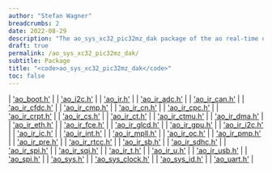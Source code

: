 ```yaml
---
author: "Stefan Wagner"
breadcrumbs: 2
date: 2022-08-29
description: "The ao_sys_xc32_pic32mz_dak package of the ao real-time operating system."
draft: true
permalink: /ao_sys_xc32_pic32mz_dak/ 
subtitle: Package
title: "<code>ao_sys_xc32_pic32mz_dak</code>"
toc: false
---
```


| ['ao_boot.h'](ao_boot.h.md) |
| ['ao_i2c.h'](ao_i2c.h.md) |
| ['ao_ir.h'](ao_ir.h.md) |
| ['ao_ir_adc.h'](ao_ir_adc.h.md) |
| ['ao_ir_can.h'](ao_ir_can.h.md) |
| ['ao_ir_cfdc.h'](ao_ir_cfdc.h.md) |
| ['ao_ir_cmp.h'](ao_ir_cmp.h.md) |
| ['ao_ir_cn.h'](ao_ir_cn.h.md) |
| ['ao_ir_cpc.h'](ao_ir_cpc.h.md) |
| ['ao_ir_crpt.h'](ao_ir_crpt.h.md) |
| ['ao_ir_cs.h'](ao_ir_cs.h.md) |
| ['ao_ir_ct.h'](ao_ir_ct.h.md) |
| ['ao_ir_ctmu.h'](ao_ir_ctmu.h.md) |
| ['ao_ir_dma.h'](ao_ir_dma.h.md) |
| ['ao_ir_eth.h'](ao_ir_eth.h.md) |
| ['ao_ir_fce.h'](ao_ir_fce.h.md) |
| ['ao_ir_glcd.h'](ao_ir_glcd.h.md) |
| ['ao_ir_gpu.h'](ao_ir_gpu.h.md) |
| ['ao_ir_i2c.h'](ao_ir_i2c.h.md) |
| ['ao_ir_ic.h'](ao_ir_ic.h.md) |
| ['ao_ir_int.h'](ao_ir_int.h.md) |
| ['ao_ir_mpll.h'](ao_ir_mpll.h.md) |
| ['ao_ir_oc.h'](ao_ir_oc.h.md) |
| ['ao_ir_pmp.h'](ao_ir_pmp.h.md) |
| ['ao_ir_pre.h'](ao_ir_pre.h.md) |
| ['ao_ir_rtcc.h'](ao_ir_rtcc.h.md) |
| ['ao_ir_sb.h'](ao_ir_sb.h.md) |
| ['ao_ir_sdhc.h'](ao_ir_sdhc.h.md) |
| ['ao_ir_spi.h'](ao_ir_spi.h.md) |
| ['ao_ir_sqi.h'](ao_ir_sqi.h.md) |
| ['ao_ir_t.h'](ao_ir_t.h.md) |
| ['ao_ir_u.h'](ao_ir_u.h.md) |
| ['ao_ir_usb.h'](ao_ir_usb.h.md) |
| ['ao_spi.h'](ao_spi.h.md) |
| ['ao_sys.h'](ao_sys.h.md) |
| ['ao_sys_clock.h'](ao_sys_clock.h.md) |
| ['ao_sys_id.h'](ao_sys_id.h.md) |
| ['ao_uart.h'](ao_uart.h.md) |
